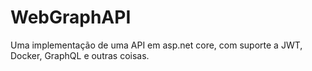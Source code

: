 # WebGraphAPI
Uma implementação de uma API em asp.net core, com suporte a JWT, Docker, GraphQL e outras coisas.
